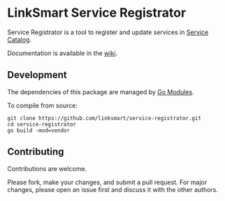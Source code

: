 # LinkSmart Service Registrator
Service Registrator is a tool to register and update services in [Service Catalog](https://docs.linksmart.eu/SC). 

Documentation is available in the [wiki](https://github.com/linksmart/service-registrator/wiki).


## Development
The dependencies of this package are managed by [Go Modules](https://blog.golang.org/using-go-modules).

To compile from source:
```
git clone https://github.com/linksmart/service-registrator.git
cd service-registrator
go build -mod=vendor
```

## Contributing
Contributions are welcome. 

Please fork, make your changes, and submit a pull request. For major changes, please open an issue first and discuss it with the other authors.

